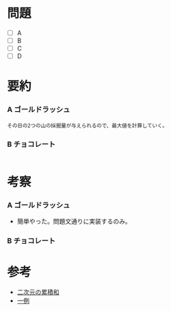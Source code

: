 # 問題
* [ ] A
* [ ] B
* [ ] C
* [ ] D

# 要約
### A ゴールドラッシュ
```text
その日の2つの山の採掘量が与えられるので、最大値を計算していく。
```

### B チョコレート
```text
```

# 考察
### A ゴールドラッシュ
- 簡単やった。問題文通りに実装するのみ。

### B チョコレート

# 参考
- [二次元の累積和](https://imoz.jp/algorithms/imos_method.html)
- [一例](https://tqk.hatenablog.jp/entry/ABC106-2)
